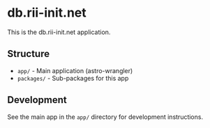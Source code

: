 # db.rii-init.net

This is the db.rii-init.net application.

## Structure

- `app/` - Main application (astro-wrangler)
- `packages/` - Sub-packages for this app

## Development

See the main app in the `app/` directory for development instructions.
